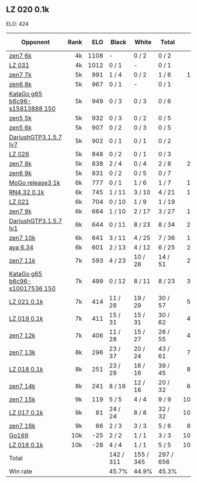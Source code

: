 ## LZ 020 0.1k ##

ELO: 424

Opponent | Rank | ELO | Black | White | Total | Win rate
---------|-----:|----:|-------|-------|-------|-------:
[zen7 6k](zen7%206k.md) | 4k | 1108 | - | 0 / 2 | 0 / 2 | 0.0%
[LZ 031](LZ%20031.md) | 4k | 1012 | 0 / 1 | - | 0 / 1 | 0.0%
[zen7 7k](zen7%207k.md) | 5k | 991 | 1 / 4 | 0 / 2 | 1 / 6 | 16.7%
[zen6 8k](zen6%208k.md) | 5k | 967 | 0 / 1 | - | 0 / 1 | 0.0%
[KataGo g65 b6c96-s15813888 150](KataGo%20g65%20b6c96-s15813888%20150.md) | 5k | 949 | 0 / 3 | 0 / 3 | 0 / 6 | 0.0%
[zen5 5k](zen5%205k.md) | 5k | 932 | 0 / 3 | 0 / 2 | 0 / 5 | 0.0%
[zen5 6k](zen5%206k.md) | 5k | 907 | 0 / 2 | 0 / 3 | 0 / 5 | 0.0%
[DariushGTP3.1.5.7 lv7](DariushGTP3.1.5.7%20lv7.md) | 5k | 902 | 0 / 1 | 0 / 1 | 0 / 2 | 0.0%
[LZ 026](LZ%20026.md) | 5k | 848 | 0 / 2 | 0 / 1 | 0 / 3 | 0.0%
[zen7 8k](zen7%208k.md) | 5k | 838 | 2 / 4 | 0 / 4 | 2 / 8 | 25.0%
[zen6 9k](zen6%209k.md) | 5k | 831 | 0 / 2 | 0 / 5 | 0 / 7 | 0.0%
[MoGo release3 1k](MoGo%20release3%201k.md) | 6k | 777 | 0 / 1 | 1 / 6 | 1 / 7 | 14.3%
[RN4.32 0.1k](RN4.32%200.1k.md) | 6k | 745 | 1 / 11 | 3 / 10 | 4 / 21 | 19.0%
[LZ 021](LZ%20021.md) | 6k | 704 | 0 / 10 | 1 / 9 | 1 / 19 | 5.3%
[zen7 9k](zen7%209k.md) | 6k | 664 | 1 / 10 | 2 / 17 | 3 / 27 | 11.1%
[DariushGTP3.1.5.7 lv1](DariushGTP3.1.5.7%20lv1.md) | 6k | 644 | 0 / 11 | 8 / 23 | 8 / 34 | 23.5%
[zen7 10k](zen7%2010k.md) | 6k | 641 | 3 / 11 | 4 / 25 | 7 / 36 | 19.4%
[aya 6.34](aya%206.34.md) | 6k | 601 | 2 / 13 | 4 / 12 | 6 / 25 | 24.0%
[zen7 11k](zen7%2011k.md) | 7k | 593 | 4 / 23 | 10 / 28 | 14 / 51 | 27.5%
[KataGo g65 b6c96-s10017536 150](KataGo%20g65%20b6c96-s10017536%20150.md) | 7k | 499 | 0 / 12 | 8 / 11 | 8 / 23 | 34.8%
[LZ 021 0.1k](LZ%20021%200.1k.md) | 7k | 414 | 11 / 28 | 19 / 29 | 30 / 57 | 52.6%
[LZ 019 0.1k](LZ%20019%200.1k.md) | 7k | 411 | 15 / 31 | 15 / 31 | 30 / 62 | 48.4%
[zen7 12k](zen7%2012k.md) | 7k | 406 | 11 / 28 | 15 / 27 | 26 / 55 | 47.3%
[zen7 13k](zen7%2013k.md) | 8k | 296 | 23 / 37 | 20 / 24 | 43 / 61 | 70.5%
[LZ 018 0.1k](LZ%20018%200.1k.md) | 8k | 251 | 23 / 29 | 16 / 16 | 39 / 45 | 86.7%
[zen7 14k](zen7%2014k.md) | 8k | 241 | 8 / 16 | 12 / 16 | 20 / 32 | 62.5%
[zen7 15k](zen7%2015k.md) | 9k | 119 | 5 / 5 | 4 / 4 | 9 / 9 | 100.0%
[LZ 017 0.1k](LZ%20017%200.1k.md) | 9k | 81 | 24 / 24 | 8 / 8 | 32 / 32 | 100.0%
[zen7 16k](zen7%2016k.md) | 9k | 66 | 2 / 3 | 3 / 3 | 5 / 6 | 83.3%
[Go169](Go169.md) | 10k | -25 | 2 / 2 | 1 / 1 | 3 / 3 | 100.0%
[LZ 016 0.1k](LZ%20016%200.1k.md) | 10k | -28 | 4 / 4 | 1 / 1 | 5 / 5 | 100.0%
Total | | | 142 / 311 | 155 / 345 | 297 / 656 | 
Win rate| | | 45.7% | 44.9% | 45.3% | 
